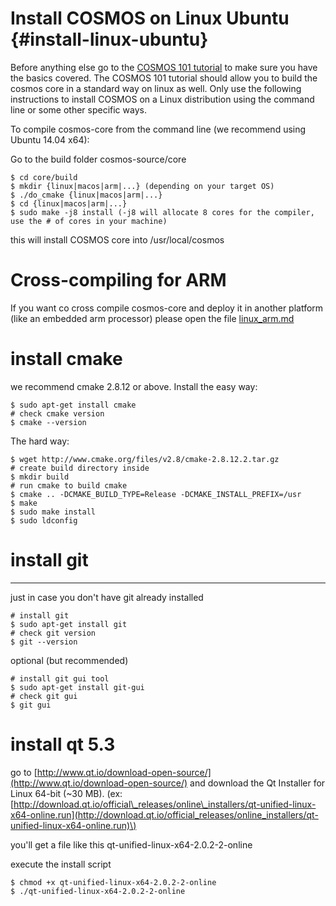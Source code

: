 # Install COSMOS on Linux Ubuntu {#install-linux-ubuntu}

Before anything else go to the [COSMOS 101 tutorial](https://bitbucket.org/cosmos/tutorial/) to make sure you have the basics covered. The COSMOS 101 tutorial should allow you to build the cosmos core in a standard way on linux as well. Only use the following instructions to install COSMOS on a Linux distribution using the command line or some other specific ways.

To compile cosmos-core from the command line \(we recommend using Ubuntu 14.04 x64\):

Go to the build folder cosmos-source/core

```
$ cd core/build
$ mkdir {linux|macos|arm|...} (depending on your target OS)
$ ./do_cmake {linux|macos|arm|...}
$ cd {linux|macos|arm|...}
$ sudo make -j8 install (-j8 will allocate 8 cores for the compiler, use the # of cores in your machine)
```

this will install COSMOS core into /usr/local/cosmos

# Cross-compiling for ARM

If you want co cross compile cosmos-core and deploy it in another platform \(like an embedded arm processor\) please open the file [linux\_arm.md](https://bitbucket.org/cosmos/core/src/master/tutorials/install/linux_arm.md)

# install cmake

we recommend cmake 2.8.12 or above. Install the easy way:

```
$ sudo apt-get install cmake
# check cmake version
$ cmake --version
```

The hard way:

```
$ wget http://www.cmake.org/files/v2.8/cmake-2.8.12.2.tar.gz
# create build directory inside 
$ mkdir build
# run cmake to build cmake
$ cmake .. -DCMAKE_BUILD_TYPE=Release -DCMAKE_INSTALL_PREFIX=/usr
$ make
$ sudo make install  
$ sudo ldconfig
```

# install git

---

just in case you don't have git already installed

```
# install git
$ sudo apt-get install git
# check git version
$ git --version
```

optional \(but recommended\)

```
# install git gui tool
$ sudo apt-get install git-gui
# check git gui
$ git gui
```

# install qt 5.3

go to [http://www.qt.io/download-open-source/](http://www.qt.io/download-open-source/) and download the Qt Installer for Linux 64-bit \(~30 MB\). \(ex: [http://download.qt.io/official\_releases/online\_installers/qt-unified-linux-x64-online.run](http://download.qt.io/official_releases/online_installers/qt-unified-linux-x64-online.run)\)

you'll get a file like this qt-unified-linux-x64-2.0.2-2-online

execute the install script

```
$ chmod +x qt-unified-linux-x64-2.0.2-2-online
$ ./qt-unified-linux-x64-2.0.2-2-online
```



